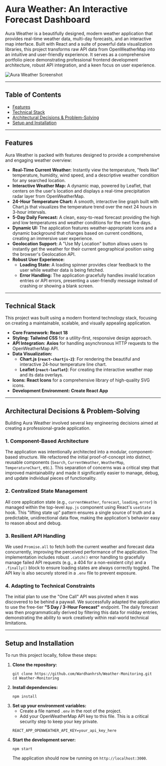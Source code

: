 # Aura Weather: An Interactive Forecast Dashboard

Aura Weather is a beautifully designed, modern weather application that provides real-time weather data, multi-day forecasts, and an interactive map interface. Built with React and a suite of powerful data visualization libraries, this project transforms raw API data from OpenWeatherMap into an intuitive and user-friendly experience. It serves as a comprehensive portfolio piece demonstrating professional frontend development architecture, robust API integration, and a keen focus on user experience.

![Aura Weather Screenshot](image-placeholder.png)

---

## Table of Contents

*   [Features](#features)
*   [Technical Stack](#technical-stack)
*   [Architectural Decisions & Problem-Solving](#architectural-decisions--problem-solving)
*   [Setup and Installation](#setup-and-installation)

---

## Features

Aura Weather is packed with features designed to provide a comprehensive and engaging weather overview:

*   **Real-Time Current Weather:** Instantly view the temperature, "feels like" temperature, humidity, wind speed, and a descriptive weather condition for any searched location.
*   **Interactive Weather Map:** A dynamic map, powered by Leaflet, that centers on the user's location and displays a real-time precipitation radar layer from OpenWeatherMap.
*   **24-Hour Temperature Chart:** A smooth, interactive line graph built with Chart.js that visualizes the temperature trend over the next 24 hours in 3-hour intervals.
*   **5-Day Daily Forecast:** A clean, easy-to-read forecast providing the high and low temperatures and weather conditions for the next five days.
*   **Dynamic UI:** The application features weather-appropriate icons and a dynamic background that changes based on current conditions, creating an immersive user experience.
*   **Geolocation Support:** A "Use My Location" button allows users to instantly get the weather for their current geographical position using the browser's Geolocation API.
*   **Robust User Experience:**
    *   **Loading State:** A loading spinner provides clear feedback to the user while weather data is being fetched.
    *   **Error Handling:** The application gracefully handles invalid location entries or API errors, presenting a user-friendly message instead of crashing or showing a blank screen.

---

## Technical Stack

This project was built using a modern frontend technology stack, focusing on creating a maintainable, scalable, and visually appealing application.

*   **Core Framework:** **React 18**
*   **Styling:** **Tailwind CSS** for a utility-first, responsive design approach.
*   **API Integration:** **Axios** for handling asynchronous HTTP requests to the OpenWeatherMap API.
*   **Data Visualization:**
    *   **Chart.js (`react-chartjs-2`)**: For rendering the beautiful and interactive 24-hour temperature line chart.
    *   **Leaflet (`react-leaflet`)**: For creating the interactive weather map and its data overlays.
*   **Icons:** **React Icons** for a comprehensive library of high-quality SVG icons.
*   **Development Environment:** **Create React App**

---

## Architectural Decisions & Problem-Solving

Building Aura Weather involved several key engineering decisions aimed at creating a professional-grade application.

### 1. Component-Based Architecture

The application was intentionally architected into a modular, component-based structure. We refactored the initial proof-of-concept into distinct, reusable components (`Search`, `CurrentWeather`, `WeatherMap`, `TemperatureChart`, etc.). This separation of concerns was a critical step that improved maintainability and made it significantly easier to manage, debug, and update individual pieces of functionality.

### 2. Centralized State Management

All core application state (e.g., `currentWeather`, `forecast`, `loading`, `error`) is managed within the top-level `App.js` component using React's `useState` hook. This "lifting state up" pattern ensures a single source of truth and a predictable, unidirectional data flow, making the application's behavior easy to reason about and debug.

### 3. Resilient API Handling

We used `Promise.all` to fetch both the current weather and forecast data concurrently, improving the perceived performance of the application. The implementation includes robust `.catch()` error handling to gracefully manage failed API requests (e.g., a 404 for a non-existent city) and a `.finally()` block to ensure loading states are always correctly toggled. The API key is also securely stored in a `.env` file to prevent exposure.

### 4. Adapting to Technical Constraints

The initial plan to use the "One Call" API was pivoted when it was discovered to be behind a paywall. We successfully adapted the application to use the free-tier **"5 Day / 3-Hour Forecast"** endpoint. The daily forecast was then programmatically derived by filtering this data for midday entries, demonstrating the ability to work creatively within real-world technical limitations.

---

## Setup and Installation

To run this project locally, follow these steps:

1.  **Clone the repository:**
    ```
    git clone https://github.com/Wardhanhrsh/Weather-Monitoring.git
    cd Weather-Monitoring
    ```
2.  **Install dependencies:**
    ```
    npm install
    ```
3.  **Set up your environment variables:**
    *   Create a file named `.env` in the root of the project.
    *   Add your OpenWeatherMap API key to this file. This is a critical security step to keep your key private.
      ```
      REACT_APP_OPENWEATHER_API_KEY=your_api_key_here
      ```
4.  **Start the development server:**
    ```
    npm start
    ```
    The application should now be running on `http://localhost:3000`.

